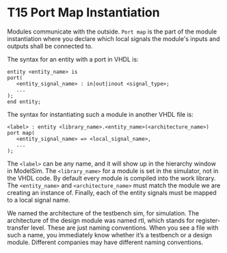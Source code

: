 # T15 Port Map Instantiation

Modules communicate with the outside. `Port map` is the part of the module instantiation where you declare which local signals the module's inputs and outputs shall be connected to.

The syntax for an entity with a port in VHDL is:

 ``` 
entity <entity_name> is
port(
    <entity_signal_name> : in|out|inout <signal_type>;
    ...
);
end entity;
 ``` 

The syntax for instantiating such a module in another VHDL file is:

 ``` 
<label> : entity <library_name>.<entity_name>(<architecture_name>) port map(
    <entity_signal_name> => <local_signal_name>,
    ...
);
 ``` 
The `<label>` can be any name, and it will show up in the hierarchy window in ModelSim. The `<library_name>` for a module is set in the simulator, not in the VHDL code. By default every module is compiled into the work library. The `<entity_name>` and `<architecture_name>` must match the module we are creating an instance of. Finally, each of the entity signals must be mapped to a local signal name.


We named the architecture of the testbench sim, for simulation. The architecture of the design module was named rtl, which stands for register-transfer level. These are just naming conventions. When you see a file with such a name, you immediately know whether it’s a testbench or a design module. Different companies may have different naming conventions.
